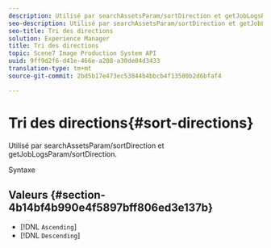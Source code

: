 ```yaml
---
description: Utilisé par searchAssetsParam/sortDirection et getJobLogsParam/sortDirection.
seo-description: Utilisé par searchAssetsParam/sortDirection et getJobLogsParam/sortDirection.
seo-title: Tri des directions
solution: Experience Manager
title: Tri des directions
topic: Scene7 Image Production System API
uuid: 9ff9d2f6-d41e-466e-a208-a30de04d3433
translation-type: tm+mt
source-git-commit: 2bd5b17e473ec53844b4bbcb4f13580b2d6bfaf4

---
```



# Tri des directions{#sort-directions}

Utilisé par searchAssetsParam/sortDirection et getJobLogsParam/sortDirection.

Syntaxe

## Valeurs {#section-4b14bf4b990e4f5897bff806ed3e137b}

* [!DNL `Ascending`]
* [!DNL `Descending`]

